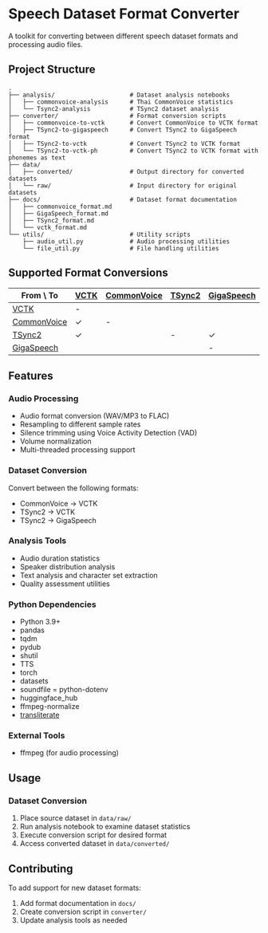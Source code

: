 # Speech Dataset Format Converter

A toolkit for converting between different speech dataset formats and processing audio files.

## Project Structure

```plaintext
.
├── analysis/                     # Dataset analysis notebooks
│   ├── commonvoice-analysis      # Thai CommonVoice statistics 
│   └── Tsync2-analysis           # TSync2 dataset analysis
├── converter/                    # Format conversion scripts
│   ├── commonvoice-to-vctk       # Convert CommonVoice to VCTK format
│   ├── TSync2-to-gigaspeech      # Convert TSync2 to GigaSpeech format
│   ├── TSync2-to-vctk            # Convert TSync2 to VCTK format
│   └── TSync2-to-vctk-ph         # Convert TSync2 to VCTK format with phonemes as text
├── data/
│   ├── converted/                # Output directory for converted datasets
│   └── raw/                      # Input directory for original datasets
├── docs/                         # Dataset format documentation
│   ├── commonvoice_format.md
│   ├── GigaSpeech_format.md
│   ├── TSync2_format.md
│   └── vctk_format.md
└── utils/                        # Utility scripts
    ├── audio_util.py             # Audio processing utilities
    └── file_util.py              # File handling utilities
```

## Supported Format Conversions

| From \ To                                 | [VCTK](docs/VCTK_format.md) | [CommonVoice](docs/CommonVoice_format.md) | [TSync2](docs/TSync2_format.md) | [GigaSpeech](docs/GigaSpeech_format.md) |
| ----------------------------------------- | --------------------------- | ----------------------------------------- | ------------------------------- | --------------------------------------- |
| [VCTK](docs/vctk_format.md)               | -                           |                                           |                                 |                                         |
| [CommonVoice](docs/CommonVoice_format.md) | ✓                           | -                                         |                                 |                                         |
| [TSync2](docs/TSync2_format.md)           | ✓                           |                                           | -                               | ✓                                       |
| [GigaSpeech](docs/GigaSpeech_format.md)   |                             |                                           |                                 | -                                       |

## Features

### Audio Processing

- Audio format conversion (WAV/MP3 to FLAC)
- Resampling to different sample rates
- Silence trimming using Voice Activity Detection (VAD)
- Volume normalization
- Multi-threaded processing support

### Dataset Conversion

Convert between the following formats:

- CommonVoice → VCTK
- TSync2 → VCTK
- TSync2 → GigaSpeech

### Analysis Tools

- Audio duration statistics
- Speaker distribution analysis
- Text analysis and character set extraction
- Quality assessment utilities

### Python Dependencies

- Python 3.9+
- pandas
- tqdm
- pydub
- shutil
- TTS
- torch
- datasets
- soundfile
= python-dotenv
- huggingface_hub
- ffmpeg-normalize
- [transliterate](https://github.com/dubbing-ai/Transliterate.git)

### External Tools

- ffmpeg (for audio processing)

## Usage

### Dataset Conversion

1. Place source dataset in `data/raw/`
2. Run analysis notebook to examine dataset statistics
3. Execute conversion script for desired format
4. Access converted dataset in `data/converted/`

## Contributing

To add support for new dataset formats:

1. Add format documentation in `docs/`
2. Create conversion script in `converter/`
3. Update analysis tools as needed
